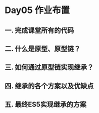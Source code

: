 # Day05 作业布置

## 一. 完成课堂所有的代码





## 二. 什么是原型、原型链？







## 三. 如何通过原型链实现继承？







## 四. 继承的各个方案以及优缺点







## 五. 最终ES5实现继承的方案



















